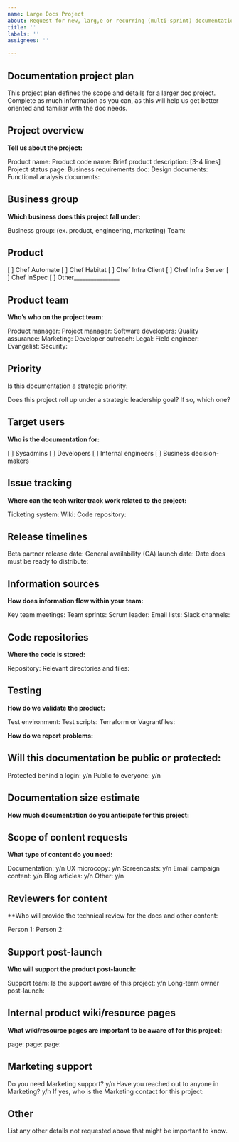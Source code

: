 ```yaml
---
name: Large Docs Project
about: Request for new, larg,e or recurring (multi-sprint) documentation work.
title: ''
labels: ''
assignees: ''

---
```


## Documentation project plan

This project plan defines the scope and details for a larger doc project. Complete as much information as you can, as this will help us get better oriented and familiar with the doc needs.

## Project overview

**Tell us about the project:**

Product name:
Product code name:
Brief product description: [3-4 lines]
Project status page:
Business requirements doc:
Design documents:
Functional analysis documents:

## Business group

**Which business does this project fall under:**

Business group: (ex. product, engineering, marketing)
Team:

## Product
[ ] Chef Automate
[ ] Chef Habitat
[ ] Chef Infra Client
[ ] Chef Infra Server
[ ] Chef InSpec
[ ] Other________________

## Product team

**Who’s who on the project team:**

Product manager:
Project manager:
Software developers:
Quality assurance:
Marketing:
Developer outreach:
Legal:
Field engineer:
Evangelist:
Security:

## Priority

Is this documentation a strategic priority:

Does this project roll up under a strategic leadership goal? If so, which one?

## Target users

**Who is the documentation for:**

[ ] Sysadmins
[ ] Developers
[ ] Internal engineers
[ ] Business decision-makers

## Issue tracking

**Where can the tech writer track work related to the project:**

Ticketing system:
Wiki:
Code repository:

## Release timelines

Beta partner release date:
General availability (GA) launch date:
Date docs must be ready to distribute:

## Information sources

**How does information flow within your team:**

Key team meetings:
Team sprints:
Scrum leader:
Email lists:
Slack channels:

## Code repositories

**Where the code is stored:**

Repository:
Relevant directories and files:

## Testing

**How do we validate the product:**

Test environment:
Test scripts:
Terraform or Vagrantfiles:

**How do we report problems:**

## Will this documentation be public or protected:

Protected behind a login: y/n
Public to everyone: y/n

## Documentation size estimate

**How much documentation do you anticipate for this project:**

## Scope of content requests

**What type of content do you need:**

Documentation: y/n
UX microcopy: y/n
Screencasts: y/n
Email campaign content: y/n
Blog articles: y/n
Other: y/n

## Reviewers for content

**Who will provide the technical review for the docs and other content:

Person 1:
Person 2:

## Support post-launch

**Who will support the product post-launch:**

Support team:
Is the support aware of this project: y/n
Long-term owner post-launch:

## Internal product wiki/resource pages

**What wiki/resource pages are important to be aware of for this project:**

page:
page:
page:

## Marketing support

Do you need Marketing support? y/n
Have you reached out to anyone in Marketing? y/n
If yes, who is the Marketing contact for this project:

## Other

List any other details not requested above that might be important to know.
